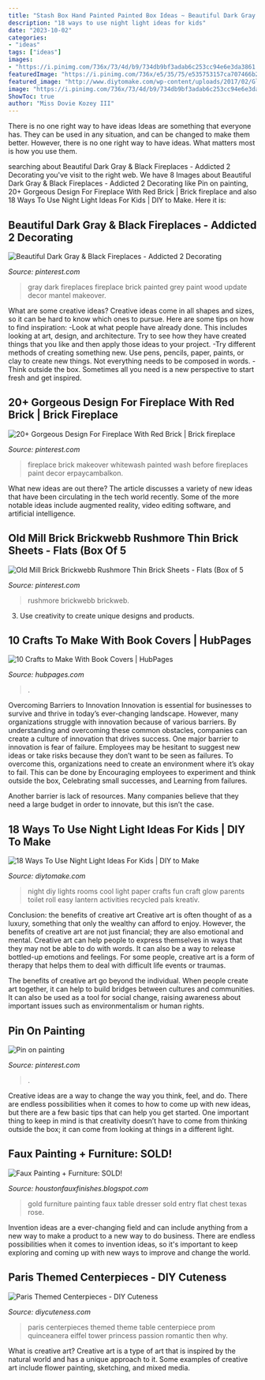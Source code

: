 ```yaml
---
title: "Stash Box Hand Painted Painted Box Ideas ~ Beautiful Dark Gray &amp; Black Fireplaces"
description: "18 ways to use night light ideas for kids"
date: "2023-10-02"
categories:
- "ideas"
tags: ["ideas"]
images:
- "https://i.pinimg.com/736x/73/4d/b9/734db9bf3adab6c253cc94e6e3da3861.jpg"
featuredImage: "https://i.pinimg.com/736x/e5/35/75/e535753157ca707466b2d6d9d835f4f6.jpg"
featured_image: "http://www.diytomake.com/wp-content/uploads/2017/02/Glow-Pal-Nursery-Night-Light.jpg"
image: "https://i.pinimg.com/736x/73/4d/b9/734db9bf3adab6c253cc94e6e3da3861.jpg"
ShowToc: true
author: "Miss Dovie Kozey III"
---
```



There is no one right way to have ideas
Ideas are something that everyone has. They can be used in any situation, and can be changed to make them better. However, there is no one right way to have ideas. What matters most is how you use them.

	

		
searching about Beautiful Dark Gray &amp; Black Fireplaces - Addicted 2 Decorating you've visit to the right web. We have 8 Images about Beautiful Dark Gray &amp; Black Fireplaces - Addicted 2 Decorating like Pin on painting, 20+ Gorgeous Design For Fireplace With Red Brick | Brick fireplace and also 18 Ways To Use Night Light Ideas For Kids | DIY to Make. Here it is:
		
    
## Beautiful Dark Gray &amp; Black Fireplaces - Addicted 2 Decorating

<img loading=lazy src="https://i.pinimg.com/originals/4f/5f/3e/4f5f3e1e4c467dbc92da67985aa51df4.jpg" onerror="this.onerror=null;this.src='https://tse4.mm.bing.net/th?id=OIP.w0ABZgT06KiXZyvzXnOrHgHaK4&amp;pid=15.1';" alt="Beautiful Dark Gray &amp; Black Fireplaces - Addicted 2 Decorating">

_Source: pinterest.com_

>gray dark fireplaces fireplace brick painted grey paint wood update decor mantel makeover. 

	

What are some creative ideas?
Creative ideas come in all shapes and sizes, so it can be hard to know which ones to pursue. Here are some tips on how to find inspiration: 
-Look at what people have already done. This includes looking at art, design, and architecture. Try to see how they have created things that you like and then apply those ideas to your project. 
-Try different methods of creating something new. Use pens, pencils, paper, paints, or clay to create new things. Not everything needs to be composed in words. 
-Think outside the box. Sometimes all you need is a new perspective to start fresh and get inspired.

    
## 20+ Gorgeous Design For Fireplace With Red Brick | Brick Fireplace

<img loading=lazy src="https://i.pinimg.com/736x/f2/c8/7d/f2c87d1428280db4a33c4c961e1118ad.jpg" onerror="this.onerror=null;this.src='https://tse2.mm.bing.net/th?id=OIP.tGY9nix-vljmy9BgHM-yUQHaJ3&amp;pid=15.1';" alt="20+ Gorgeous Design For Fireplace With Red Brick | Brick fireplace">

_Source: pinterest.com_

>fireplace brick makeover whitewash painted wash before fireplaces paint decor erpaycambalkon. 

	

What new ideas are out there?
The article discusses a variety of new ideas that have been circulating in the tech world recently. Some of the more notable ideas include augmented reality, video editing software, and artificial intelligence.

    
## Old Mill Brick Brickwebb Rushmore Thin Brick Sheets - Flats (Box Of 5

<img loading=lazy src="https://i.pinimg.com/736x/73/4d/b9/734db9bf3adab6c253cc94e6e3da3861.jpg" onerror="this.onerror=null;this.src='https://tse2.mm.bing.net/th?id=OIP.BnOotLUcxkzCEV-enAwukwAAAA&amp;pid=15.1';" alt="Old Mill Brick Brickwebb Rushmore Thin Brick Sheets - Flats (Box of 5">

_Source: pinterest.com_

>rushmore brickwebb brickweb. 

	

3. Use creativity to create unique designs and products.

    
## 10 Crafts To Make With Book Covers | HubPages

<img loading=lazy src="https://usercontent1.hubstatic.com/7465820.jpg" onerror="this.onerror=null;this.src='https://tse1.mm.bing.net/th?id=OIP.3nUy2DkHGYl-qWas8P7f6wHaHY&amp;pid=15.1';" alt="10 Crafts to Make With Book Covers | HubPages">

_Source: hubpages.com_

>. 

	

Overcoming Barriers to Innovation
Innovation is essential for businesses to survive and thrive in today’s ever-changing landscape. However, many organizations struggle with innovation because of various barriers. By understanding and overcoming these common obstacles, companies can create a culture of innovation that drives success.
One major barrier to innovation is fear of failure. Employees may be hesitant to suggest new ideas or take risks because they don’t want to be seen as failures. To overcome this, organizations need to create an environment where it’s okay to fail. This can be done by Encouraging employees to experiment and think outside the box, Celebrating small successes, and Learning from failures.

Another barrier is lack of resources. Many companies believe that they need a large budget in order to innovate, but this isn’t the case.

    
## 18 Ways To Use Night Light Ideas For Kids | DIY To Make

<img loading=lazy src="http://www.diytomake.com/wp-content/uploads/2017/02/Glow-Pal-Nursery-Night-Light.jpg" onerror="this.onerror=null;this.src='https://tse1.mm.bing.net/th?id=OIP.V2n-CqbQwFepS_4OT5j-CQHaJ4&amp;pid=15.1';" alt="18 Ways To Use Night Light Ideas For Kids | DIY to Make">

_Source: diytomake.com_

>night diy lights rooms cool light paper crafts fun craft glow parents toilet roll easy lantern activities recycled pals kreatív. 

	

Conclusion: the benefits of creative art
Creative art is often thought of as a luxury, something that only the wealthy can afford to enjoy. However, the benefits of creative art are not just financial; they are also emotional and mental.
Creative art can help people to express themselves in ways that they may not be able to do with words. It can also be a way to release bottled-up emotions and feelings. For some people, creative art is a form of therapy that helps them to deal with difficult life events or traumas.

The benefits of creative art go beyond the individual. When people create art together, it can help to build bridges between cultures and communities. It can also be used as a tool for social change, raising awareness about important issues such as environmentalism or human rights.

    
## Pin On Painting

<img loading=lazy src="https://i.pinimg.com/736x/e5/35/75/e535753157ca707466b2d6d9d835f4f6.jpg" onerror="this.onerror=null;this.src='https://tse4.mm.bing.net/th?id=OIP.cGF-7aHeSz1UZfMYxSwGJwHaJ6&amp;pid=15.1';" alt="Pin on painting">

_Source: pinterest.com_

>. 

	

Creative ideas are a way to change the way you think, feel, and do. There are endless possibilities when it comes to how to come up with new ideas, but there are a few basic tips that can help you get started. One important thing to keep in mind is that creativity doesn’t have to come from thinking outside the box; it can come from looking at things in a different light.

    
## Faux Painting + Furniture: SOLD!

<img loading=lazy src="http://2.bp.blogspot.com/-MWsWzDhl31s/UJ-i5IdttlI/AAAAAAAAA-0/PcghQVXfAxk/s1600/black+%2526+Gold+007.JPG" onerror="this.onerror=null;this.src='https://tse4.mm.bing.net/th?id=OIP.RxPnufEilk1tXRl9cZPRsgHaKq&amp;pid=15.1';" alt="Faux Painting + Furniture: SOLD!">

_Source: houstonfauxfinishes.blogspot.com_

>gold furniture painting faux table dresser sold entry flat chest texas rose. 

	

Invention ideas are a ever-changing field and can include anything from a new way to make a product to a new way to do business. There are endless possibilities when it comes to invention ideas, so it's important to keep exploring and coming up with new ways to improve and change the world.

    
## Paris Themed Centerpieces - DIY Cuteness

<img loading=lazy src="https://diycuteness.com/wp-content/uploads/2020/01/Paris-Themed-Centerpieces-13.jpg" onerror="this.onerror=null;this.src='https://tse1.mm.bing.net/th?id=OIP.Uu_avxgpsI_POroVJzwDvwHaJ4&amp;pid=15.1';" alt="Paris Themed Centerpieces - DIY Cuteness">

_Source: diycuteness.com_

>paris centerpieces themed theme table centerpiece prom quinceanera eiffel tower princess passion romantic then why. 

	

What is creative art?
Creative art is a type of art that is inspired by the natural world and has a unique approach to it. Some examples of creative art include flower painting, sketching, and mixed media.

